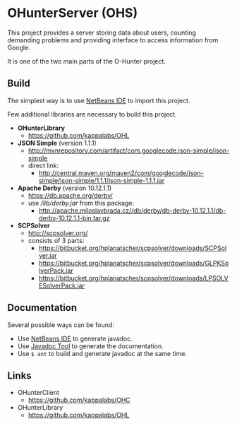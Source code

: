 OHunterServer (OHS)
===================

This project provides a server storing data about users, counting demanding problems and providing interface to access information from Google.

It is one of the two main parts of the O-Hunter project.

Build
-----
The simplest way is to use [NetBeans IDE](https://netbeans.org/) to import this project.

Few additional libraries are necessary to build this project.
 - **OHunterLibrary**
   - https://github.com/kappalabs/OHL
 - **JSON Simple** (version 1.1.1)
   - http://mvnrepository.com/artifact/com.googlecode.json-simple/json-simple
   - direct link:
     - http://central.maven.org/maven2/com/googlecode/json-simple/json-simple/1.1.1/json-simple-1.1.1.jar
 - **Apache Derby** (version 10.12.1.1)
   - https://db.apache.org/derby/
   - use */lib/derby.jar* from this package:
     - http://apache.miloslavbrada.cz//db/derby/db-derby-10.12.1.1/db-derby-10.12.1.1-bin.tar.gz
 - **SCPSolver**
   - http://scpsolver.org/
   - consists of 3 parts:
     - https://bitbucket.org/hplanatscher/scpsolver/downloads/SCPSolver.jar
     - https://bitbucket.org/hplanatscher/scpsolver/downloads/GLPKSolverPack.jar
     - https://bitbucket.org/hplanatscher/scpsolver/downloads/LPSOLVESolverPack.jar

Documentation
-------------
Several possible ways can be found:
 - Use [NetBeans IDE](https://netbeans.org/) to generate javadoc.
 - Use [Javadoc Tool](http://www.oracle.com/technetwork/java/javase/documentation/index-jsp-135444.html) to generate the documentation.
 - Use ```$ ant``` to build and generate javadoc at the same time.

Links
-----
 - OHunterClient
    - https://github.com/kappalabs/OHC
 - OHunterLibrary
    - https://github.com/kappalabs/OHL
